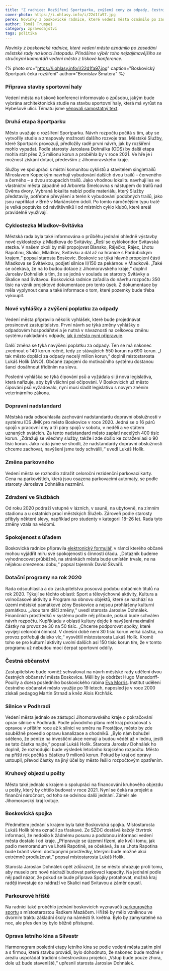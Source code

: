 ```yaml
---
title: "Z radnice: Rozšíření Sportparku, zvýšení ceny za odpady, čestní občané"
cover-photo: https://i.ohlasy.info/i/22d1fa97.jpg
perex: Novinky z boskovické radnice, které vedení města oznámilo po zasedání městské rady na konci listopadu.
author: Tomáš Trumpeš
category: zpravodajství
tags: politika
---
```


*Novinky z boskovické radnice, které vedení města oznámilo po zasedání městské rady na konci listopadu. Přinášíme výběr toho nejzajímavějšího se stručnými komentáři vedení města z tiskové konference.*

{% photo src="https://i.ohlasy.info/i/22d1fa97.jpg" caption="Boskovický Sportpark čeká rozšíření" author="Bronislav Šmatera" %}

### Příprava stavby sportovní haly

Vedení města na tiskové konferenci informovalo o způsobu, jakým bude vybrána architektonická studie na stavbu sportovní haly, která má vyrůst na Hybešově ulici. Tématu jsme [věnovali samostatný text](https://ohlasy.info/clanky/2019/11/hala-soutez.html).

### Druhá etapa Sportparku

Město uvažuje o rozšíření Sportparku. Návrh rozpočtu počítá s tím, aby se vytvořily studie a zmapovaly možnosti dalšího rozvoje tras. Městské Služby, které Sportpark provozují, předložily radě první návrh, jak by rozšíření mohlo vypadat. Podle starosty Jaroslava Dohnálka (ODS) by další etapa mohla stát přes 2,5 milionu korun a proběhla by v roce 2021. Ve hře je i možnost získání dotací, především z Jihomoravského kraje.

Služby ve spolupráci s místní komunitou cyklistů a stavitelem singletrailů Miroslavem Kopeckým navrhují vybudování dalších dvou trailů – červeného a černého – a dvou stoupacích trailů. Jako vhodnou lokalitu navrhují les ve vlastnictví města západně od Arboreta Šmelcovna s nástupem do trailů nad Dvěma dvory. Vybraná lokalita nabízí podle materiálu, který Služby představily, potřebné převýšení a terén k vybudování podobných trailů, jako jsou například v Brně v Mariánském údolí. Po tomto náročnějším typu tratě je velká poptávka od návštěvníků i od místních cyklo klubů, které areál pravidelně využívají.

### Cyklostezka Mladkov–Svitávka

Městská rada byla také informována o průběhu jednání ohledně výstavby nové cyklostezky z Mladkova do Svitávky. „Řeší se cyklokoridor Svitavská stezka. V našem okolí by měl propojovat Blansko, Ráječko, Rájec, Lhotu Rapotinu, Skalici, Mladkov, Svitávku a dál až na hranice s Pardubickým krajem,“ popsal starosta Boskovic. Boskovic se týká hlavně propojení části Mladkova se Svitávkou, podjetí silnice II/150 za pekárnou v Mladkově. „Také se očekává, že na to budou dotace z Jihomoravského kraje,“ doplnil Jaroslav Dohnálek s tím, že se jedná v souladu se starosty Svitávky a Skalice nad Svitavou. Boskovická radnice zařadila do návrhu rozpočtu 350 tisíc na vznik projektové dokumentace pro tento úsek. Z dokumentace by měla vyplynout cena a také informace o tom, které pozemky bude třeba vykoupit.

### Nové vyhlášky a zvýšení poplatku za odpady

Vedení města připravilo několik vyhlášek, které bude projednávat prosincové zastupitelstvo. První návrh se týká změny vyhlášky o odpadovém hospodářství a je nutná v návaznosti na celkovou změnu systému nakládání s odpady, [jak ji město nyní připravuje](https://ohlasy.info/clanky/2019/09/levnejsi-odpad.html).

Další změna se týká navýšení poplatku za odpady. Ten se má nakonec zvednout o 140 korun ročně, tedy ze stávajících 550 korun na 690 korun. „I tak město doplácí za odpady necelý milion korun,“ doplnil místostarosta Lukáš Holík (ANO). Občané zapojení do motivačního systému dostanou šanci dosáhnout tříděním na slevu.

Poslední vyhláška se týká čipování psů a vyžádala si ji nová legislativa, která nařizuje, aby byli všichni psi očipováni. V Boskovicích už město čipování psů vyžadovalo, nyní musí sladit legislativu s novým zněním veterinárního zákona.

### Dopravní nadstandard

Městská rada odsouhlasila zachování nadstandardu dopravní obslužnosti v systému IDS JMK pro město Boskovice v roce 2020. Jedná se o 16 párů spojů v pracovní dny a tři páry spojů v sobotu, v neděli a ve státem uznaných svátcích. Za tento nadstandard město zaplatí necelých 400 tisíc korun. „Zdražují se všechny služby, takže i zde došlo ke zdražení asi o 90 tisíc korun. Jako rada jsme se shodli, že nadstandardy dopravní obslužnosti chceme zachovat, navýšení jsme tedy schválili,“ uvedl Lukáš Holík.

### Změna parkovného

Vedení města se rozhodlo zdražit celoroční rezidenční parkovací karty. Cena na parkovištích, která jsou osazena parkovacími automaty, se podle starosty Jaroslava Dohnálka nezmění.

### Zdražení ve Službách

Od roku 2020 podraží vstupné v lázních, v sauně, na ubytovně, na zimním stadionu a u ostatních prací městských Služeb. Zároveň podle starosty přibyly některé slevy, například pro studenty v kategorii 18–26 let. Rada tyto změny vzala na vědomí.

### Spokojenost s úřadem

Boskovická radnice připravila [elektronický formulář](http://www.mojeanketa.cz/pruzkum/275799139/), v rámci kterého občané mohou vyjádřit míru své spokojenosti s činností úřadu. „Dotazník budeme vyhodnocovat průběžně, na stránkách města bude umístěn trvale, ne na nějakou omezenou dobu,“ popsal tajemník David Škvařil.

### Dotační programy na rok 2020

Rada odsouhlasila a do zastupitelstva posouvá podobu dotačních titulů na rok 2020. Týkají se těchto oblastí: Sport a tělovýchovné aktivity, Kultura a volnočasové aktivity a Program na obnovu objektů, které se nachází na území městské památkové zóny Boskovice a nejsou prohlášeny kulturní památkou. „Jsou tam dílčí změny,“ uvedl starosta Jaroslav Dohnálek. Finančních prostředků v systému podle něj přibude, pokud bude schválen návrh rozpočtu. Kupříkladu v oblasti kultury dojde k navýšení maximální částky na provoz ze 30 na 50 tisíc. „Chceme podporovat spolky, které vyvíjejí celoroční činnost. V dnešní době není 30 tisíc korun velká částka, na provoz potřebují daleko víc,“ vysvětlil místostarosta Lukáš Holík. Kromě toho se pro kulturní aktivity uvolní dalších asi 150 tisíc korun tím, že v tomto programu už nebudou moci čerpat sportovní oddíly.

### Čestná občanství

Zastupitelstvo bude rovněž schvalovat na návrh městské rady udělení dvou čestných občanství města Boskovice. Měli by je obdržet Hugo Mensdorff-Pouilly a dcera posledního boskovického rabína [Eva Morris](https://ohlasy.info/clanky/2019/10/rozhovor-patlokova.html). Institut udělení čestného občanství město využije po 19 letech, naposled je v roce 2000 získali pedagog Martin Strnad a kněz Alois Krchňák.

### Silnice v Podhradí

Vedení města jednalo se zástupci Jihomoravského kraje o pokračování oprav silnice v Podhradí. Podle původního plánu měl kraj pokračovat s opravou v příštím roce až k silnici ve směru na Prostějov, město by zde souběžně provedlo opravu kanalizace a chodníků. „Bylo nám bohužel sděleno, že peníze na investiční akce nemají a budou vědět až v lednu, jestli se tato částka najde,“ popsal Lukáš Holík. Starosta Jaroslav Dohnálek ho doplnil, že rozhodující bude výsledek letošního krajského rozpočtu. Město na příští rok počítá s částkou 9 milionů korun. Pokud by kraj od opravy ustoupil, převod částky na jiný účel by město řešilo rozpočtovým opatřením. 

### Kruhový objezd u pošty

Město také jednalo s krajem o spolupráci na financování kruhového objezdu u pošty, který by chtělo budovat v roce 2021. Nyní se čeká na projekt a finanční náročnost, od toho se odvinou další jednání. Záměr ale Jihomoravský kraj kvituje.

### Boskovická spojka

Předmětem jednání s krajem byla také Boskovická spojka. Místostarosta Lukáš Holík téma označil za třaskavé. Ze SŽDC dostává každý čtvrtrok informaci, že nedošlo k žádnému posunu a podobnou informaci vedení města dostalo i od kraje. „Připravuje se územní řízení, ale kvůli tomu, jak padlo memorandum ve Lhotě Rapotině, se očekává, že se Lhota Rapotina bude bránit všemi dostupnými prostředky, kterými bude možné akci extrémně prodlužovat,“ popsal místostarosta Lukáš Holík.

Starosta Jaroslav Dohnálek opět zdůraznil, že se město ohrazuje proti tomu, aby muselo pro nové nádraží budovat parkovací kapacity. Na jednání podle něj padl názor, že pokud se bude příprava Spojky protahovat, možná kraj raději investuje do nádraží ve Skalici nad Svitavou a záměr opustí.

### Parkourové hřiště

Na radnici také proběhlo jednání boskovicích vyznavačů [parkourového sportu](https://cs.wikipedia.org/wiki/Parkour) s místostarostou Radkem Mazáčem. Hřiště by mělo vzniknou ve dvorním traktu základní školy na náměstí 9. května. Bylo by zamykatelné na noc, ale přes den by bylo běžně přístupné.

### Oprava letního kina a Silvestr

Harmonogram poslední etapy letního kina se podle vedení města zatím plní a s firmou, která stavbu provádí, bylo dohodnuto, že nakonec bude možné v areálu uspořádat tradiční silvestrovskou projekci. „Vstup bude pouze zhora, dole už bude staveniště,“ upřesnil starosta Jaroslav Dohnálek.
